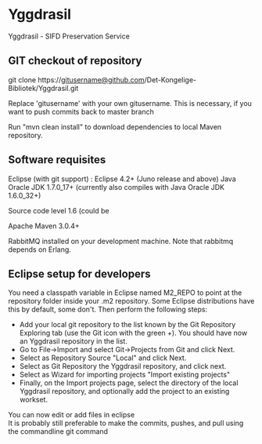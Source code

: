 Yggdrasil
=========

Yggdrasil - SIFD Preservation Service



GIT checkout of repository
--------------------------

git clone https://gitusername@github.com/Det-Kongelige-Bibliotek/Yggdrasil.git

Replace 'gitusername' with your own gitusername.
This is necessary, if you want to push commits back to master branch 

Run "mvn clean install" to download dependencies to local Maven repository.


Software requisites
-------------------

Eclipse (with git support) : Eclipse 4.2+ (Juno release and above)
Java Oracle JDK 1.7.0_17+ (currently also compiles with Java Oracle JDK 1.6.0_32+)

Source code level 1.6 (could be 

Apache Maven 3.0.4+

RabbitMQ installed on your development machine. Note that rabbitmq depends on Erlang.

Eclipse setup for developers
----------------------------

You need a classpath variable in Eclipse named M2_REPO to point
at the repository folder inside your .m2 repository. 
Some Eclipse distributions have this by default, some don't.
Then perform the following steps:  
  - Add your local git repository to the list known by the Git Repository Exploring tab (use the Git icon with the green +). You should have now an Yggdrasil repository in the list. 
  - Go to File->Import and select Git->Projects from Git and click Next. 
  - Select as Repository Source "Local" and click Next.  
  - Select as Git Repository the Yggdrasil repository, and click next.  
  - Select as Wizard for importing projects "Import existing projects" 
  - Finally, on the Import projects page, select the directory of the local Yggdrasil repository, and optionally add the project to an existing workset. 

You can now edit or add files in eclipse  
It is probably still preferable to make the commits, pushes, and pull using the commandline git command 


